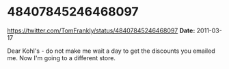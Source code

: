 # 48407845246468097
https://twitter.com/TomFrankly/status/48407845246468097
**Date:** 2011-03-17

Dear Kohl's - do not make me wait a day to get the discounts you emailed me. Now I'm going to a different store.
